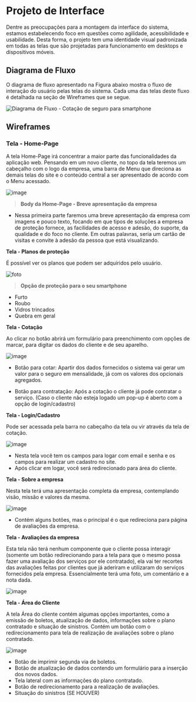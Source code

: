 
# Projeto de Interface

Dentre as preocupações para a montagem da interface do sistema, estamos estabelecendo foco em questões como agilidade, acessibilidade e usabilidade. Desta forma, o projeto tem uma identidade visual padronizada em todas as telas que são projetadas para funcionamento em desktops e dispositivos móveis.

## Diagrama de Fluxo

O diagrama de fluxo apresentado na Figura abaixo mostra o fluxo de interação do usuário pelas telas do sistema. Cada uma das telas deste fluxo é detalhada na seção de Wireframes que se segue. 

![Diagrama de Fluxo - Cotação de seguro para smartphone](https://user-images.githubusercontent.com/90807404/193412360-4895cdd2-84df-4ce4-8a60-44a4c3e7f069.jpeg)

## Wireframes

### **Tela - Home-Page**

A tela Home-Page irá concentrar a maior parte das funcionalidades da aplicação web. Pensando em um novo cliente, no topo da tela teremos um cabeçalho com o logo da empresa, uma barra de Menu que direciona as demais telas do site e o conteúdo central a ser apresentado de acordo com o Menu acessado. 

![image](img/home.png)

> **Body da Home-Page - Breve apresentação da empresa**

- Nessa primeira parte faremos uma breve apresentação da empresa com imagens e pouco texto, focando em que tipos de soluções a empresa de proteção fornece, as   facilidades de acesso e adesão, do suporte, da qualidade e do foco no cliente. Em outras palavras, seria um cartão de visitas e convite à adesão da pessoa que está visualizando.

**Tela - Planos de proteção**

É possível ver os planos que podem ser adquiridos pelo usuário.

![foto](img/planos.png)


> **Opção de proteção para o seu smartphone**
- Furto
- Roubo
- Vidros trincados
- Quebra em geral

**Tela - Cotação**

Ao clicar no botão abrirá um formulário para preenchimento com opções de marcar, para digitar os dados do cliente e de seu aparelho.

![image](img/cotacao.png)

- Botão para cotar: Apartir dos dados fornecidos o sistema vai gerar um valor para o seguro em mensalidade, já com os valores dos opcionais agregados.

- Botão para contratação: Após a cotação o cliente já pode contratar o serviço. (Caso o cliente não esteja logado um pop-up é aberto com a opção de login/cadastro)


**Tela - Login/Cadastro**

Pode ser acessada pela barra no cabeçalho da tela ou vir através da tela de cotação.

![image](img/logincadastro.png)

- Nesta tela você tem os campos para logar com email e senha e os campos para realizar um cadastro no site.
- Após clicar em logar, você será redirecionado para área do cliente.

**Tela - Sobre a empresa**

Nesta tela terá uma apresentação completa da empresa, contemplando visão, missão e valores da mesma.

![image](img/sobre.png)

- Contém alguns botões, mas o principal é o que redireciona para página de avaliações da empresa.

**Tela - Avaliações da empresa**

Esta tela não terá nenhum componente que o cliente possa interagir (somente um botão redirecionando para a tela para que o mesmo possa fazer uma avaliação dos serviços por ele contratado), ela vai ter recortes das avaliações feitas por clientes que já aderiram e utilizaram do serviços fornecidos pela empresa. Essencialmente terá uma foto, um comentário e a nota dada.

![image](img/avaliacoes.png)

**Tela - Área do Cliente**

A tela Área do cliente contém algumas opções importantes, como a emissão de boletos, atualização de dados, informações sobre o plano contratado e situação de sinistros. Contém um botão com o redirecionamento para tela de realização de avaliações sobre o plano contratado.

![image](img/userlogged.png)

- Botão de imprimir segunda via de boletos.
- Botão de atualização de dados contendo um formulário para a inserção dos novos dados.
- Tela lateral com as informações do plano contratado.
- Botão de redirecionamento para a realização de avaliações.
- Situação do sinistros (SE HOUVER)
